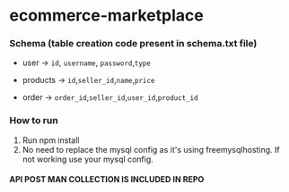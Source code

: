 # ecommerce-marketplace

### Schema (table creation code present in schema.txt file)
* user -> `id`, `username`, `password`,`type`

* products -> `id`,`seller_id`,`name`,`price`

* order -> `order_id`,`seller_id`,`user_id`,`product_id`

### How to run
1. Run npm install
2. No need to replace the mysql config as it's using freemysqlhosting. If not working use your mysql config.

#### API POST MAN COLLECTION IS INCLUDED IN REPO
